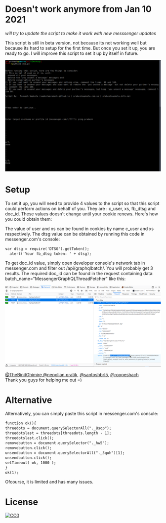 # Doesn't work anymore from Jan 10 2021
_will try to update the script to make it work with new messsenger updates_

This script is still in beta version, not because its not working well but because its hard to setup for the first time. But once you set it up, you are ready to go. I will improve this script to set it up by itself in future.

<img alt="Demo" src="demo.png" />

# Setup

To set it up, you will need to provide 4 values to the script so that this script could perform actions on behalf of you. They are : c_user, xs, fb_dtsg and doc_id. These values doesn't change until your cookie renews. Here's how you could obtain them:

The value of user and xs can be found in cookies by name c_user and xs respectively.
The dtsg value can be obtained by running this code in messenger.com's console:
```
var dtsg = require('DTSG').getToken();
  alert('Your fb_dtsg token: ' + dtsg);
  ```

To get doc_id value, simply open developer console's network tab in messenger.com and filter out /api/graphqlbatch/. You will probably get 3 results. The required doc_id can be found in the request containing data: batch_name="MessengerGraphQLThreadFetcher" like this:
<br>

<img alt="request sample" src="docid.png" />

<a href="https://github.com/TheBinitGhimire">@TheBinitGhimire</a>,<a href="https://www.facebook.com/nepolian.pratik">@nepolian.pratik</a>, <a href="https://github.com/santoshbrl5/">@santoshbrl5</a>, <a href="https://github.com/roopeshach">@roopeshach</a><br>
Thank you guys for helping me out =)

# Alternative

Alternatively, you can simply paste this script in messenger.com's console:
```
function ok(){
threedots = document.querySelectorAll("._8sop");
threedotslast = threedots[threedots.length - 1];
threedotslast.click();
removebutton = document.querySelector("._hw5");
removebutton.click();
unsendbutton = document.querySelectorAll("._3quh")[1];
unsendbutton.click();
setTimeout( ok, 1000 );
}
ok(1);
```
Ofcourse, it is limited and has many issues.

# License

[![CC0](https://i.creativecommons.org/l/by-nc/4.0/88x31.png)](http://creativecommons.org/licenses/by-nc/4.0/)
